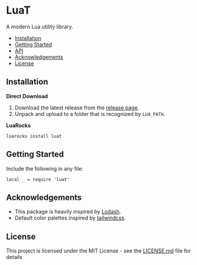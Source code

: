 # LuaT

A modern Lua utility library.

* [Installation](#Installation)
* [Getting Started](#Getting-Started)
* [API](#API)
* [Acknowledgements](#Acknowledgements)
* [License](#License)

## Installation

**Direct Download**

1. Download the latest release from the [release page](https://github.com/skrolikowski/LuaT/releases).
2. Unpack and upload to a folder that is recognized by `LUA_PATH`.

**LuaRocks**

```
luarocks install luat
```

## Getting Started

Include the following in any file:

```
local _ = require 'luat'
```

## Acknowledgements

* This package is heavily inspired by [Lodash](https://lodash.com/).
* Default color palettes inspired by [tailwindcss](https://tailwindcss.com/docs/customizing-colors/#default-color-palette).

## License

This project is licensed under the MIT License - see the [LICENSE.md](LICENSE.md) file for details
